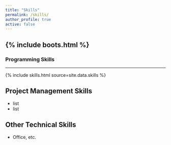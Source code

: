 ```yaml
---
title: "Skills"
permalink: /skills/
author_profile: true
active: false
---
```


{% include boots.html %}
---

<!-- 2 x 2 col. of buttons to jump to different skills (canvas-looking) -->

### Programming Skills

---
<div class="row">
   {% include skills.html source=site.data.skills %}
</div>

## Project Management Skills
- list
- list 

## Other Technical Skills
- Office, etc. 

<!-- <script>
$(".toc__menu").addClass("list-group");
$("li.toc").addClass("list-group-item");
</script> -->